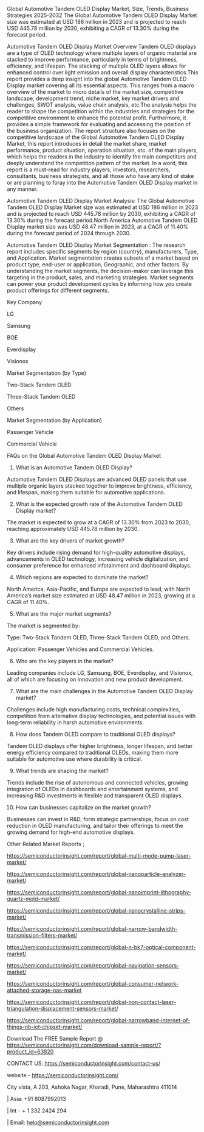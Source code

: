 Global Automotive Tandem OLED Display Market, Size, Trends, Business Strategies 2025-2032
The Global Automotive Tandem OLED Display Market size was estimated at USD 186 million in 2023 and is projected to reach USD 445.78 million by 2030, exhibiting a CAGR of 13.30% during the forecast period.

Automotive Tandem OLED Display Market Overview
Tandem OLED displays are a type of OLED technology where multiple layers of organic material are stacked to improve performance, particularly in terms of brightness, efficiency, and lifespan. The stacking of multiple OLED layers allows for enhanced control over light emission and overall display characteristics.This report provides a deep insight into the global Automotive Tandem OLED Display market covering all its essential aspects. This ranges from a macro overview of the market to micro details of the market size, competitive landscape, development trend, niche market, key market drivers and challenges, SWOT analysis, value chain analysis, etc.The analysis helps the reader to shape the competition within the industries and strategies for the competitive environment to enhance the potential profit. Furthermore, it provides a simple framework for evaluating and accessing the position of the business organization. The report structure also focuses on the competitive landscape of the Global Automotive Tandem OLED Display Market, this report introduces in detail the market share, market performance, product situation, operation situation, etc. of the main players, which helps the readers in the industry to identify the main competitors and deeply understand the competition pattern of the market. In a word, this report is a must-read for industry players, investors, researchers, consultants, business strategists, and all those who have any kind of stake or are planning to foray into the Automotive Tandem OLED Display market in any manner.

Automotive Tandem OLED Display Market Analysis:
The Global Automotive Tandem OLED Display Market size was estimated at USD 186 million in 2023 and is projected to reach USD 445.78 million by 2030, exhibiting a CAGR of 13.30% during the forecast period.North America Automotive Tandem OLED Display market size was USD 48.47 million in 2023, at a CAGR of 11.40% during the forecast period of 2024 through 2030.


Automotive Tandem OLED Display Market Segmentation :
The research report includes specific segments by region (country), manufacturers, Type, and Application. Market segmentation creates subsets of a market based on product type, end-user or application, Geographic, and other factors. By understanding the market segments, the decision-maker can leverage this targeting in the product, sales, and marketing strategies. Market segments can power your product development cycles by informing how you create product offerings for different segments. 


Key Company

LG

Samsung

BOE

Everdisplay

Visionox

Market Segmentation (by Type)

Two-Stack Tandem OLED

Three-Stack Tandem OLED

Others

Market Segmentation (by Application)

Passenger Vehicle

Commercial Vehicle

FAQs on the Global Automotive Tandem OLED Display Market
1. What is an Automotive Tandem OLED Display?

Automotive Tandem OLED Displays are advanced OLED panels that use multiple organic layers stacked together to improve brightness, efficiency, and lifespan, making them suitable for automotive applications.

2. What is the expected growth rate of the Automotive Tandem OLED Display market?

The market is expected to grow at a CAGR of 13.30% from 2023 to 2030, reaching approximately USD 445.78 million by 2030.

3. What are the key drivers of market growth?

Key drivers include rising demand for high-quality automotive displays, advancements in OLED technology, increasing vehicle digitalization, and consumer preference for enhanced infotainment and dashboard displays.

4. Which regions are expected to dominate the market?

North America, Asia-Pacific, and Europe are expected to lead, with North America’s market size estimated at USD 48.47 million in 2023, growing at a CAGR of 11.40%.

5. What are the major market segments?

The market is segmented by:

Type: Two-Stack Tandem OLED, Three-Stack Tandem OLED, and Others.

Application: Passenger Vehicles and Commercial Vehicles.

6. Who are the key players in the market?

Leading companies include LG, Samsung, BOE, Everdisplay, and Visionox, all of which are focusing on innovation and new product development.

7. What are the main challenges in the Automotive Tandem OLED Display market?

Challenges include high manufacturing costs, technical complexities, competition from alternative display technologies, and potential issues with long-term reliability in harsh automotive environments.

8. How does Tandem OLED compare to traditional OLED displays?

Tandem OLED displays offer higher brightness, longer lifespan, and better energy efficiency compared to traditional OLEDs, making them more suitable for automotive use where durability is critical.

9. What trends are shaping the market?

Trends include the rise of autonomous and connected vehicles, growing integration of OLEDs in dashboards and entertainment systems, and increasing R&D investments in flexible and transparent OLED displays.

10. How can businesses capitalize on the market growth?

Businesses can invest in R&D, form strategic partnerships, focus on cost reduction in OLED manufacturing, and tailor their offerings to meet the growing demand for high-end automotive displays.


Other Related Market Reports ;  

https://semiconductorinsight.com/report/global-multi-mode-pump-laser-market/

https://semiconductorinsight.com/report/global-nanoparticle-analyzer-market/

https://semiconductorinsight.com/report/global-nanoimprint-lithography-quartz-mold-market/

https://semiconductorinsight.com/report/global-nanocrystalline-strips-market/

https://semiconductorinsight.com/report/global-narrow-bandwidth-transmission-filters-market/

https://semiconductorinsight.com/report/global-n-bk7-optical-component-market/

https://semiconductorinsight.com/report/global-navigation-sensors-market/

https://semiconductorinsight.com/report/global-consumer-network-attached-storage-nas-market

https://semiconductorinsight.com/report/global-non-contact-laser-triangulation-displacement-sensors-market/

https://semiconductorinsight.com/report/global-narrowband-internet-of-things-nb-iot-chipset-market/

Download The FREE Sample Report @  https://semiconductorinsight.com/download-sample-report/?product_id=63820 


CONTACT US: https://semiconductorinsight.com/contact-us/ 

website - https://semiconductorinsight.com/

City vista, A 203, Ashoka Nagar, Kharadi, Pune, Maharashtra 411014 

| Asia: +91 8087992013 

| Int - + 1 332 2424 294 

| Email: help@semiconductorinsight.com 
